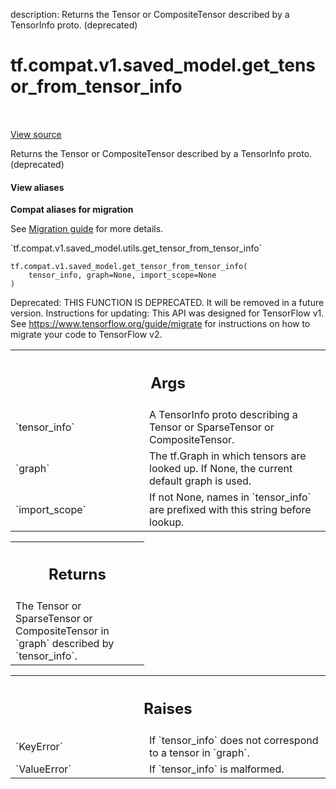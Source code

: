 description: Returns the Tensor or CompositeTensor described by a TensorInfo proto. (deprecated)

<div itemscope itemtype="http://developers.google.com/ReferenceObject">
<meta itemprop="name" content="tf.compat.v1.saved_model.get_tensor_from_tensor_info" />
<meta itemprop="path" content="Stable" />
</div>

# tf.compat.v1.saved_model.get_tensor_from_tensor_info

<!-- Insert buttons and diff -->

<table class="tfo-notebook-buttons tfo-api nocontent" align="left">

</table>

<a target="_blank" class="external" href="/code/stable/tensorflow/python/saved_model/utils_impl.py">View source</a>



Returns the Tensor or CompositeTensor described by a TensorInfo proto. (deprecated)


<section class="expandable">
  <h4 class="showalways">View aliases</h4>
  <p>
<b>Compat aliases for migration</b>
<p>See
<a href="https://www.tensorflow.org/guide/migrate">Migration guide</a> for
more details.</p>
<p>`tf.compat.v1.saved_model.utils.get_tensor_from_tensor_info`</p>
</p>
</section>

<pre class="devsite-click-to-copy prettyprint lang-py tfo-signature-link">
<code>tf.compat.v1.saved_model.get_tensor_from_tensor_info(
    tensor_info, graph=None, import_scope=None
)
</code></pre>



<!-- Placeholder for "Used in" -->

Deprecated: THIS FUNCTION IS DEPRECATED. It will be removed in a future version.
Instructions for updating:
This API was designed for TensorFlow v1. See https://www.tensorflow.org/guide/migrate for instructions on how to migrate your code to TensorFlow v2.

<!-- Tabular view -->
 <table class="responsive fixed orange">
<colgroup><col width="214px"><col></colgroup>
<tr><th colspan="2"><h2 class="add-link">Args</h2></th></tr>

<tr>
<td>
`tensor_info`<a id="tensor_info"></a>
</td>
<td>
A TensorInfo proto describing a Tensor or SparseTensor or
CompositeTensor.
</td>
</tr><tr>
<td>
`graph`<a id="graph"></a>
</td>
<td>
The tf.Graph in which tensors are looked up. If None, the
current default graph is used.
</td>
</tr><tr>
<td>
`import_scope`<a id="import_scope"></a>
</td>
<td>
If not None, names in `tensor_info` are prefixed with this
string before lookup.
</td>
</tr>
</table>



<!-- Tabular view -->
 <table class="responsive fixed orange">
<colgroup><col width="214px"><col></colgroup>
<tr><th colspan="2"><h2 class="add-link">Returns</h2></th></tr>
<tr class="alt">
<td colspan="2">
The Tensor or SparseTensor or CompositeTensor in `graph` described by
`tensor_info`.
</td>
</tr>

</table>



<!-- Tabular view -->
 <table class="responsive fixed orange">
<colgroup><col width="214px"><col></colgroup>
<tr><th colspan="2"><h2 class="add-link">Raises</h2></th></tr>

<tr>
<td>
`KeyError`<a id="KeyError"></a>
</td>
<td>
If `tensor_info` does not correspond to a tensor in `graph`.
</td>
</tr><tr>
<td>
`ValueError`<a id="ValueError"></a>
</td>
<td>
If `tensor_info` is malformed.
</td>
</tr>
</table>


